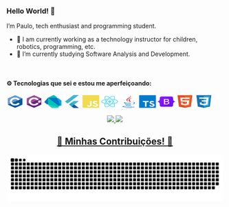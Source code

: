 ### Hello World! 👋

I’m Paulo, tech enthusiast and programming student.

- 🔭 I am currently working as a technology instructor for children, robotics, programming, etc.
- 🌱 I’m currently studying Software Analysis and Development.
<br>

#### ⚙️ Tecnologias que sei e estou me aperfeiçoando:
<div>
   <img align="center" alt="bajona-C" height="30" width="40" src="https://raw.githubusercontent.com/devicons/devicon/master/icons/c/c-original.svg">
  <img align="center" alt="bajona-C#" height="30" width="40" src="https://raw.githubusercontent.com/devicons/devicon/master/icons/csharp/csharp-original.svg">
  <img align="center" alt="bajona-Dart" height="30" width="40" src="https://raw.githubusercontent.com/devicons/devicon/master/icons/dart/dart-original.svg">
  <img align="center" alt="bajona-Flutter" height="30" width="40" src="https://raw.githubusercontent.com/devicons/devicon/master/icons/flutter/flutter-original.svg">
  <img align="center" alt="bajona-Js" height="30" width="40" src="https://raw.githubusercontent.com/devicons/devicon/master/icons/javascript/javascript-plain.svg">
  <img align="center" alt="bajona-React" height="30" width="40" src="https://raw.githubusercontent.com/devicons/devicon/master/icons/react/react-original.svg">
  <img align="center" alt="bajona-Java" height="30" width="40" src="https://raw.githubusercontent.com/devicons/devicon/master/icons/java/java-original.svg">
  <img align="center" alt="bajona-TypeScript" height="30" width="40" src="https://raw.githubusercontent.com/devicons/devicon/master/icons/typescript/typescript-original.svg">
  <img align="center" alt="bajona-Bootstrap" height="30" width="40" src="https://raw.githubusercontent.com/devicons/devicon/master/icons/bootstrap/bootstrap-original.svg">
  <img align="center" alt="bajona-HTML" height="30" width="40" src="https://raw.githubusercontent.com/devicons/devicon/master/icons/html5/html5-original.svg">
  <img align="center" alt="bajona-CSS" height="30" width="40" src="https://raw.githubusercontent.com/devicons/devicon/master/icons/css3/css3-original.svg">
 </div>



<div align="center"><br>
<a href="https://github.com/bajona">
  <img height="180em" src="https://github-readme-stats.vercel.app/api?username=bajona&show_icons=true&theme=dark&include_all_commits=true&count_private=true"/>
  <img height="180em" src="https://github-readme-stats.vercel.app/api/top-langs/?username=bajona&layout=compact&langs_count=10&theme=dark"/>


</div>
 <div align="center">
  <h2>🐍 Minhas Contribuições! 🐍</h2>
  <img alt="snake eating my contributions" src="https://raw.githubusercontent.com/bajona/bajona/output/github-contribution-grid-snake.svg" />
</div>

</div>



